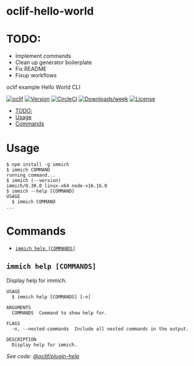 oclif-hello-world
=================

# TODO:
* Implement commands
* Clean up generator boilerplate
* Fix README
* Fixup workflows


oclif example Hello World CLI

[![oclif](https://img.shields.io/badge/cli-oclif-brightgreen.svg)](https://oclif.io)
[![Version](https://img.shields.io/npm/v/oclif-hello-world.svg)](https://npmjs.org/package/oclif-hello-world)
[![CircleCI](https://circleci.com/gh/oclif/hello-world/tree/main.svg?style=shield)](https://circleci.com/gh/oclif/hello-world/tree/main)
[![Downloads/week](https://img.shields.io/npm/dw/oclif-hello-world.svg)](https://npmjs.org/package/oclif-hello-world)
[![License](https://img.shields.io/npm/l/oclif-hello-world.svg)](https://github.com/oclif/hello-world/blob/main/package.json)

<!-- toc -->
* [TODO:](#todo)
* [Usage](#usage)
* [Commands](#commands)
<!-- tocstop -->
# Usage
<!-- usage -->
```sh-session
$ npm install -g immich
$ immich COMMAND
running command...
$ immich (--version)
immich/0.30.0 linux-x64 node-v16.16.0
$ immich --help [COMMAND]
USAGE
  $ immich COMMAND
...
```
<!-- usagestop -->
# Commands
<!-- commands -->
* [`immich help [COMMANDS]`](#immich-help-commands)

## `immich help [COMMANDS]`

Display help for immich.

```
USAGE
  $ immich help [COMMANDS] [-n]

ARGUMENTS
  COMMANDS  Command to show help for.

FLAGS
  -n, --nested-commands  Include all nested commands in the output.

DESCRIPTION
  Display help for immich.
```

_See code: [@oclif/plugin-help](https://github.com/oclif/plugin-help/blob/v5.2.4/src/commands/help.ts)_
<!-- commandsstop -->
